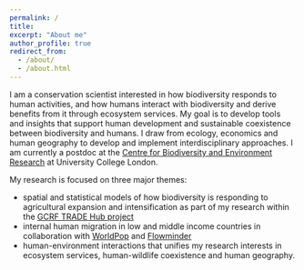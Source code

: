 ```yaml
---
permalink: /
title: 
excerpt: "About me"
author_profile: true
redirect_from: 
  - /about/
  - /about.html
---
```


I am a conservation scientist interested in how biodiversity responds to human activities, and how humans interact with biodiversity and derive benefits from it through ecosystem services. My goal is to develop tools and insights that support human development and sustainable coexistence between biodiversity and humans. I draw from ecology, economics and human geography to develop and implement interdisciplinary approaches. I am currently a postdoc at the [Centre for Biodiversity and Environment Research](https://www.ucl.ac.uk/biosciences/departments/genetics-evolution-and-environment/research/centre-biodiversity-and-environment-research-cber) at University College London.

 My research is focused on three major themes: 

* spatial and statistical models of how biodiversity is responding to agricultural expansion and intensification as part of my research within the [GCRF TRADE Hub project](https://tradehub.earth/)
* internal human migration in low and middle income countries in collaboration with [WorldPop](https://www.worldpop.org/) and [Flowminder](https://www.flowminder.org/)
* human-environment interactions that unifies my research interests in ecosystem services, human-wildlife coexistence and human geography. 

